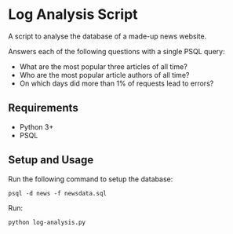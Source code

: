 # Log Analysis Script

A script to analyse the database of a made-up news website.

Answers each of the following questions with a single PSQL query:
* What are the most popular three articles of all time?
* Who are the most popular article authors of all time?
* On which days did more than 1% of requests lead to errors?

## Requirements 
* Python 3+
* PSQL

## Setup and Usage

Run the following command to setup the database:

`psql -d news -f newsdata.sql`

Run:

`python log-analysis.py`
